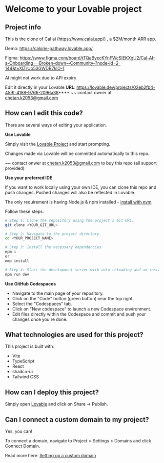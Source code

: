 # Welcome to your Lovable project

## Project info

This is the clone of Cal ai (https://www.calai.app/) , a $2M/month ARR app.

Demo: https://calorie-pathway.lovable.app/

Figma: https://www.figma.com/board/tTQaByecKYnFWcSIEKXgU2/Cal-AI-s-Onboarding---Broken-down--Community-?node-id=2-144&t=XlZrUo53GWDB7klO-1

AI might not work due to API expiry 

Edit it directly in your Lovable 
**URL**: https://lovable.dev/projects/02eb2fb4-459f-4188-9766-2096a38**** ~~ contact owner at chetan.k2053@gmail.com

## How can I edit this code?

There are several ways of editing your application.

**Use Lovable**

Simply visit the [Lovable Project](https://lovable.dev/projects/02eb2fb4-459f-4188-9766-2096a38****) and start prompting. 

Changes made via Lovable will be committed automatically to this repo.

~~ contact onwer at chetan.k2053@gmail.com to buy this repo (all support provided)

**Use your preferred IDE**

If you want to work locally using your own IDE, you can clone this repo and push changes. Pushed changes will also be reflected in Lovable.

The only requirement is having Node.js & npm installed - [install with nvm](https://github.com/nvm-sh/nvm#installing-and-updating)

Follow these steps:

```sh
# Step 1: Clone the repository using the project's Git URL.
git clone <YOUR_GIT_URL>

# Step 2: Navigate to the project directory.
cd <YOUR_PROJECT_NAME>

# Step 3: Install the necessary dependencies.
npm i
or
nmp install

# Step 4: Start the development server with auto-reloading and an instant preview.
npm run dev
```


**Use GitHub Codespaces**

- Navigate to the main page of your repository.
- Click on the "Code" button (green button) near the top right.
- Select the "Codespaces" tab.
- Click on "New codespace" to launch a new Codespace environment.
- Edit files directly within the Codespace and commit and push your changes once you're done.

## What technologies are used for this project?

This project is built with:

- Vite
- TypeScript
- React
- shadcn-ui
- Tailwind CSS

## How can I deploy this project?

Simply open [Lovable](https://lovable.dev/projects/02eb2fb4-459f-4188-9766-2096a38****) and click on Share -> Publish. 

## Can I connect a custom domain to my project?

Yes, you can!

To connect a domain, navigate to Project > Settings > Domains and click Connect Domain.

Read more here: [Setting up a custom domain](https://docs.lovable.dev/tips-tricks/custom-domain#step-by-step-guide)
